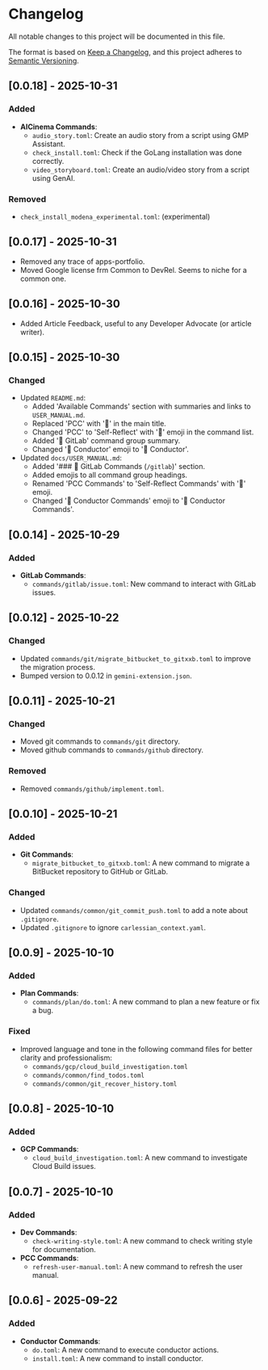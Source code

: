 # Changelog

All notable changes to this project will be documented in this file.

The format is based on [Keep a Changelog](https://keepachangelog.com/en/1.0.0/),
and this project adheres to [Semantic Versioning](https://semver.org/spec/v2.0.0.html).

## [0.0.18] - 2025-10-31

### Added

-   **AICinema Commands**:
    -   `audio_story.toml`: Create an audio story from a script using GMP Assistant.
    -   `check_install.toml`: Check if the GoLang installation was done correctly.
    -   `video_storyboard.toml`: Create an audio/video story from a script using GenAI.

### Removed
-   `check_install_modena_experimental.toml`: (experimental)

## [0.0.17] - 2025-10-31

* Removed any trace of apps-portfolio.
* Moved Google license frm Common to DevRel. Seems to niche for a common one.

## [0.0.16] - 2025-10-30

* Added Article Feedback, useful to any Developer Advocate (or article writer).

## [0.0.15] - 2025-10-30

### Changed

- Updated `README.md`:
  - Added 'Available Commands' section with summaries and links to `USER_MANUAL.md`.
  - Replaced 'PCC' with '🔄' in the main title.
  - Changed 'PCC' to 'Self-Reflect' with '🔄' emoji in the command list.
  - Added '🦊 GitLab' command group summary.
  - Changed '🤖 Conductor' emoji to '🎼 Conductor'.
- Updated `docs/USER_MANUAL.md`:
  - Added '### 🦊 GitLab Commands (`/gitlab`)' section.
  - Added emojis to all command group headings.
  - Renamed 'PCC Commands' to 'Self-Reflect Commands' with '🔄' emoji.
  - Changed '🤖 Conductor Commands' emoji to '🎼 Conductor Commands'.

## [0.0.14] - 2025-10-29

### Added

- **GitLab Commands**:
  - `commands/gitlab/issue.toml`: New command to interact with GitLab issues.

## [0.0.12] - 2025-10-22

### Changed

- Updated `commands/git/migrate_bitbucket_to_gitxxb.toml` to improve the migration process.
- Bumped version to 0.0.12 in `gemini-extension.json`.

## [0.0.11] - 2025-10-21

### Changed

- Moved git commands to `commands/git` directory.
- Moved github commands to `commands/github` directory.

### Removed

- Removed `commands/github/implement.toml`.

## [0.0.10] - 2025-10-21

### Added

- **Git Commands**:
  - `migrate_bitbucket_to_gitxxb.toml`: A new command to migrate a BitBucket repository to GitHub or GitLab.

### Changed

- Updated `commands/common/git_commit_push.toml` to add a note about `.gitignore`.
- Updated `.gitignore` to ignore `carlessian_context.yaml`.

## [0.0.9] - 2025-10-10

### Added

- **Plan Commands**:
  - `commands/plan/do.toml`: A new command to plan a new feature or fix a bug.

### Fixed

- Improved language and tone in the following command files for better clarity and professionalism:
  - `commands/gcp/cloud_build_investigation.toml`
  - `commands/common/find_todos.toml`
  - `commands/common/git_recover_history.toml`

## [0.0.8] - 2025-10-10

### Added

- **GCP Commands**:
  - `cloud_build_investigation.toml`: A new command to investigate Cloud Build issues.

## [0.0.7] - 2025-10-10

### Added

- **Dev Commands**:
  - `check-writing-style.toml`: A new command to check writing style for documentation.
- **PCC Commands**:
  - `refresh-user-manual.toml`: A new command to refresh the user manual.

## [0.0.6] - 2025-09-22

### Added

-   **Conductor Commands**:
    -   `do.toml`: A new command to execute conductor actions.
    -   `install.toml`: A new command to install conductor.

